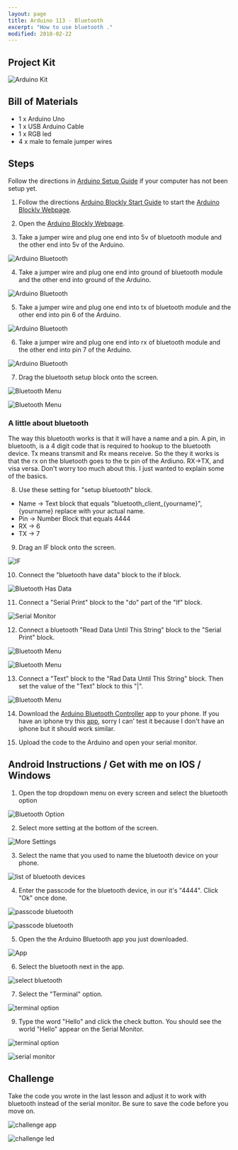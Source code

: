 ```yaml
---
layout: page
title: Arduino 113 - Bluetooth
excerpt: "How to use bluetooth ."
modified: 2018-02-22
---
```


## Project Kit

![Arduino Kit](/images/arduino-block/lesson-13/kit.jpg) 

## Bill of Materials

- 1 x Arduino Uno
- 1 x USB Arduino Cable
- 1 x RGB led 
- 4 x male to female jumper wires

## Steps

Follow the directions in [Arduino Setup Guide](/arduino-setup) if your computer has not been setup yet.  

1) Follow the directions [Arduino Blockly Start Guide](/arduino-blockly-start) to start the [Arduino Blockly Webpage](http://localhost:3000).
 
2) Open the [Arduino Blockly Webpage](http://localhost:3000).

3) Take a jumper wire and plug one end into 5v of bluetooth module and the other end into 5v of the Arduino.

![Arduino Bluetooth](/images/arduino-block/lesson-13/bluetooth_5v.jpg) 

4) Take a jumper wire and plug one end into ground of bluetooth module and the other end into ground of the Arduino.

![Arduino Bluetooth](/images/arduino-block/lesson-13/bluetooth_gnd.jpg) 

5) Take a jumper wire and plug one end into tx of bluetooth module and the other end into pin 6 of the Arduino.

![Arduino Bluetooth](/images/arduino-block/lesson-13/bluetooth_tx.jpg) 

6) Take a jumper wire and plug one end into rx of bluetooth module and the other end into pin 7 of the Arduino.

![Arduino Bluetooth](/images/arduino-block/lesson-13/bluetooth_rx.jpg) 

7) Drag the bluetooth setup block onto the screen.

![Bluetooth Menu](/images/arduino-block/lesson-13/menu_bluetooh.png) 

![Bluetooth Menu](/images/arduino-block/lesson-13/bluetooth_block.png) 

### A little about bluetooth

The way this bluetooth works is that it will have a name and a pin.  A pin, in bluetooth, is a 4 digit code that is required to hookup to the bluetooth device.  Tx means transmit and Rx means receive.  So the they it works is that the rx on the bluetooth goes to the tx pin of the Ardiuno.  RX->TX, and visa versa.  Don't worry too much about this.  I just wanted to explain some of the basics.

8) Use these setting for "setup bluetooth" block.

- Name -> Text block that equals "bluetooth_client_{yourname}", {yourname} replace with your actual name.
- Pin -> Number Block that equals 4444
- RX -> 6
- TX -> 7

9) Drag an IF block onto the screen.

![IF](/images/arduino-block/lesson-13/if_block.png) 

10) Connect the "bluetooth have data" block to the if block.

![Bluetooth Has Data](/images/arduino-block/lesson-13/bluetooth_have_data.png) 

11) Connect a "Serial Print" block to the "do" part of the "If" block.

![Serial Monitor](/images/arduino-block/lesson-13/serial_monitor_block.png) 

12) Connect a bluetooth "Read Data Until This String" block to the "Serial Print" block.

![Bluetooth Menu](/images/arduino-block/lesson-13/bluetooth_menu_read.png) 

![Bluetooth Menu](/images/arduino-block/lesson-13/bluetooth_read_until_string_block.png) 

13) Connect a "Text" block to the "Rad Data Until This String" block.  Then set the value of the "Text" block to this "\|".

![Bluetooth Menu](/images/arduino-block/lesson-13/final_step.png)
 
14) Download the [Arduino Bluetooth Controller](https://play.google.com/store/apps/details?id=com.giumig.apps.bluetoothserialmonitor&hl=en) app to your phone.  If you have an iphone try this [app](https://itunes.apple.com/us/app/handy-bluetooth-arduino-controller/id985786496?mt=8), sorry I can' test it because I don't have an iphone but it should work similar.

15) Upload the code to the Arduino and open your serial monitor.


## Android Instructions / Get with me on IOS / Windows

1) Open the top dropdown menu on every screen and select the bluetooth option

![Bluetooth Option](/images/arduino-block/lesson-13/phone/dropdown_android.png#img-phone)

2) Select more setting at the bottom of the screen.

![More Settings](/images/arduino-block/lesson-13/phone/bluetooth_menu_more_settings.png#img-phone)

3) Select the name that you used to name the bluetooth device on your phone.

![list of bluetooth devices](/images/arduino-block/lesson-13/phone/list_of_bluetooth_options.png#img-phone)

4) Enter the passcode for the bluetooth device, in our it's "4444".  Click "Ok" once done.

![passcode bluetooth](/images/arduino-block/lesson-13/phone/enter_passcode_part_1.png#img-phone)

![passcode bluetooth](/images/arduino-block/lesson-13/phone/enter_passcode_part_2.png#img-phone)

5) Open the the Arduino Bluetooth app you just downloaded.

![App](/images/arduino-block/lesson-13/phone/open_app.png#img-phone)

6) Select the bluetooth next in the app.

![select bluetooth](/images/arduino-block/lesson-13/phone/select_bluetooth_client.png#img-phone)

7) Select the "Terminal" option.

![terminal option](/images/arduino-block/lesson-13/phone/select_terminal.png#img-phone)

9) Type the word "Hello" and click the check button.  You should see the world "Hello" appear on the Serial Monitor.

![terminal option](/images/arduino-block/lesson-13/phone/type_hello_in_terminal.png#img-phone)

![serial monitor](/images/arduino-block/lesson-13/final_product.png#img-phone)

## Challenge

Take the code you wrote in the last lesson and adjust it to work with bluetooth instead of the serial monitor.  Be sure to save the code before you move on.

![challenge app](/images/arduino-block/lesson-13/phone/challenge_app.png#img-phone)

![challenge led](/images/arduino-block/lesson-13/challenge_led.jpg)
